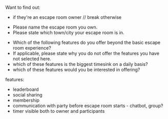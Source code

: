 Want to find out:
- if they're an escape room owner // break otherwise
* Please name the escape room you own.
* Please state which town/city your escape room is in.
- Which of the following features do you offer beyond the basic escape room experience?
- If applicable, please state why you do not offer the features you have not selected here.
- which of these features is the biggest timesink on a daily basis?
- which of these features would you be interested in offering?

features:
- leaderboard
- social sharing
- membership
- communication with party before escape room starts - chatbot, group?
- timer visible both to owner and participants
